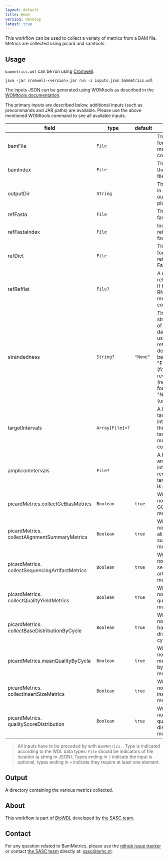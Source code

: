 ```yaml
---
layout: default
title: Home
version: develop
latest: true
---
```


This workflow can be used to collect a variety of metrics from a BAM file.
Metrics are collected using picard and samtools.

## Usage
`bammetrics.wdl` can be run using
[Cromwell](http://cromwell.readthedocs.io/en/stable/):

```
java -jar cromwell-<version>.jar run -i inputs.json bammetrics.wdl
```

The inputs JSON can be generated using WOMtools as described in the [WOMtools
documentation](http://cromwell.readthedocs.io/en/stable/WOMtool/).

The primary inputs are described below, additional inputs (such as precommands
and JAR paths) are available. Please use the above mentioned WOMtools command
to see all available inputs.

| field | type | default | |
|-|-|-|-|
| bamFile | `File` | | The BAM file for which metrics will be collected. |
| bamIndex | `File` | | The index if the input BAM file. |
| outputDir | `String` | | The directory in which the output will be placed. |
| refFasta | `File` | | The reference fasta file. |
| refFastaIndex | `File` | | Index for the reference fasta. |
| refDict | `File` | | The dict file for the reference Fasta. |
| refRefflat | `File?` | | A reference refRefflat file. If this is given RNA-seq metrics will be collected. |
| strandedness | `String?` | `"None"` | The strandedness of RNA-seq data. Only used when refRefflat is defined. Must be one of: "FR" (forward-reverse), "RF" (reverse-forward) or "None" (unstranded). |
| targetIntervals | `Array[File]+?` | | A list of targets intervals. If this is defined targeted PCR metrics will be collected. |
| ampliconIntervals | `File?` | | A list of amplicon intervals, required when targetIntervals is given. |
| picardMetrics.collectGcBiasMetrics | `Boolean` | `true` | Whether or not to collect GC-bias metrics. |
| picardMetrics.<br />collectAlignmentSummaryMetrics | `Boolean` | `true` | Whether or not to collect alignment summary metrics. |
| picardMetrics.<br />collectSequencingArtifactMetrics | `Boolean` | `true` | Whether or not to collect sequencing artifact metrics. |
| picardMetrics.<br />collectQualityYieldMetrics | `Boolean` | `true` | Whether or not to collect quality yield metrics. |
| picardMetrics.<br />collectBaseDistributionByCycle | `Boolean` | `true` | Whether or not to collect base distribution by cycle metrics. |
| picardMetrics.meanQualityByCycle | `Boolean` | `true` | Whether or not to collect mean quality by cycle metrics. |
| picardMetrics.<br />collectInsertSizeMetrics | `Boolean` | `true` | Whether or not to collect insert-size metrics. |
| picardMetrics.<br />qualityScoreDistribution | `Boolean` | `true` | Whether or not to collect quality score distribution metrics. |

>All inputs have to be preceded by with `BamMetrics.`.
Type is indicated according to the WDL data types: `File` should be indicators
of file location (a string in JSON). Types ending in `?` indicate the input is
optional, types ending in `+` indicate they require at least one element.

## Output
A directory containing the various metrics collected.

## About
This workflow is part of [BioWDL](https://biowdl.github.io/)
developed by [the SASC team](http://sasc.lumc.nl/).

## Contact
<p>
  <!-- Obscure e-mail address for spammers -->
For any question related to BamMetrics, please use the
<a href='https://github.com/biowdl/bammetrics/issues'>github issue tracker</a>
or contact
 <a href='http://sasc.lumc.nl/'>the SASC team</a> directly at: <a href='&#109;&#97;&#105;&#108;&#116;&#111;&#58;&#115;&#97;&#115;&#99;&#64;&#108;&#117;&#109;&#99;&#46;&#110;&#108;'>
&#115;&#97;&#115;&#99;&#64;&#108;&#117;&#109;&#99;&#46;&#110;&#108;</a>.
</p>
